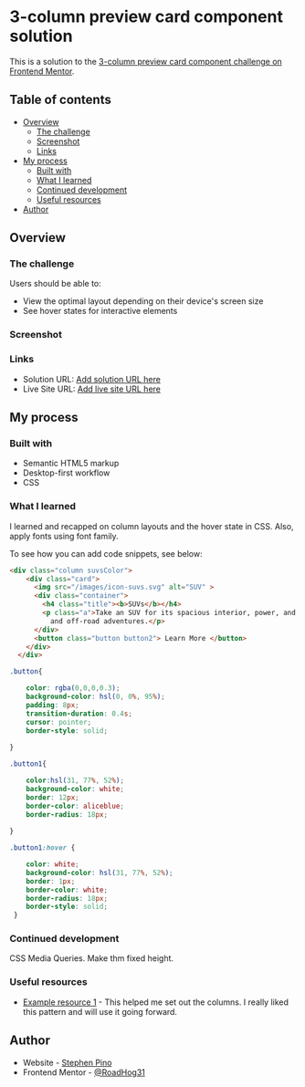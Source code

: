 # 3-column preview card component solution

This is a solution to the [3-column preview card component challenge on Frontend Mentor](https://www.frontendmentor.io/challenges/3column-preview-card-component-pH92eAR2-). 

## Table of contents

- [Overview](#overview)
  - [The challenge](#the-challenge)
  - [Screenshot](#screenshot)
  - [Links](#links)
- [My process](#my-process)
  - [Built with](#built-with)
  - [What I learned](#what-i-learned)
  - [Continued development](#continued-development)
  - [Useful resources](#useful-resources)
- [Author](#author)

## Overview

### The challenge

Users should be able to:

- View the optimal layout depending on their device's screen size
- See hover states for interactive elements

### Screenshot



### Links

- Solution URL: [Add solution URL here](https://your-solution-url.com)
- Live Site URL: [Add live site URL here](https://your-live-site-url.com)

## My process

### Built with

- Semantic HTML5 markup
- Desktop-first workflow
- CSS

### What I learned

I learned and recapped on column layouts and the hover state in CSS. Also, apply fonts using font family. 

To see how you can add code snippets, see below:

```html
<div class="column suvsColor">
    <div class="card">
      <img src="/images/icon-suvs.svg" alt="SUV" >
      <div class="container">
        <h4 class="title"><b>SUVs</b></h4>
        <p class="a">Take an SUV for its spacious interior, power, and versatility. Perfect for your next family vacation 
          and off-road adventures.</p>
      </div>
      <button class="button button2"> Learn More </button>
    </div>
  </div>
```
```css
.button{

    color: rgba(0,0,0,0.3);
    background-color: hsl(0, 0%, 95%);     
    padding: 8px;
    transition-duration: 0.4s;
    cursor: pointer;  
    border-style: solid; 
    
}

.button1{

    color:hsl(31, 77%, 52%);
    background-color: white;
    border: 12px;   
    border-color: aliceblue;
    border-radius: 18px;  
    
}

.button1:hover {

    color: white; 
    background-color: hsl(31, 77%, 52%);
    border: 1px;   
    border-color: white;
    border-radius: 18px;
    border-style: solid;
 }
```

### Continued development

CSS Media Queries. 
Make thm fixed height. 

### Useful resources

- [Example resource 1](https://www.w3schools.com/howto/howto_css_three_columns.asp) - This helped me set out the columns. I really liked this pattern and will use it going forward.

## Author

- Website - [Stephen Pino](https://www.frontendmentor.io/profile/RoadHog31)
- Frontend Mentor - [@RoadHog31](https://www.frontendmentor.io/profile/RoadHog31)





